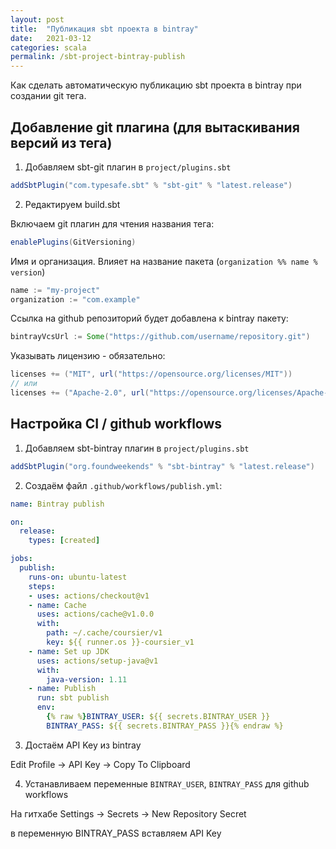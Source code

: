```yaml
---
layout: post
title:  "Публикация sbt проекта в bintray"
date:   2021-03-12
categories: scala
permalink: /sbt-project-bintray-publish
---
```


Как сделать автоматическую публикацию sbt проекта в bintray при создании git тега.

## Добавление git плагина (для вытаскивания версий из тега)

1) Добавляем sbt-git плагин в `project/plugins.sbt`

```sbt
addSbtPlugin("com.typesafe.sbt" % "sbt-git" % "latest.release")
```

2) Редактируем build.sbt

Включаем git плагин для чтения названия тега:

```sbt
enablePlugins(GitVersioning)
```

Имя и организация. Влияет на название пакета (`organization %% name % version`)

```sbt
name := "my-project"
organization := "com.example"
```

Ссылка на github репозиторий будет добавлена к bintray пакету:

```sbt
bintrayVcsUrl := Some("https://github.com/username/repository.git")
```

Указывать лицензию - обязательно:

```sbt
licenses += ("MIT", url("https://opensource.org/licenses/MIT"))
// или
licenses += ("Apache-2.0", url("https://opensource.org/licenses/Apache-2.0"))
```

## Настройка CI / github workflows

1) Добавляем sbt-bintray плагин в `project/plugins.sbt`

```sbt
addSbtPlugin("org.foundweekends" % "sbt-bintray" % "latest.release")
```

2) Создаём файл `.github/workflows/publish.yml`:

```yaml
name: Bintray publish

on:
  release:
    types: [created]

jobs:
  publish:
    runs-on: ubuntu-latest
    steps:
    - uses: actions/checkout@v1
    - name: Cache
      uses: actions/cache@v1.0.0
      with:
        path: ~/.cache/coursier/v1
        key: ${{ runner.os }}-coursier_v1
    - name: Set up JDK
      uses: actions/setup-java@v1
      with:
        java-version: 1.11
    - name: Publish
      run: sbt publish
      env:
        {% raw %}BINTRAY_USER: ${{ secrets.BINTRAY_USER }}
        BINTRAY_PASS: ${{ secrets.BINTRAY_PASS }}{% endraw %}
```

3) Достаём API Key из bintray

Edit Profile -> API Key -> Copy To Clipboard

4) Устанавливаем переменные `BINTRAY_USER`, `BINTRAY_PASS` для github workflows

На гитхабе Settings -> Secrets -> New Repository Secret

в переменную BINTRAY_PASS вставляем API Key
